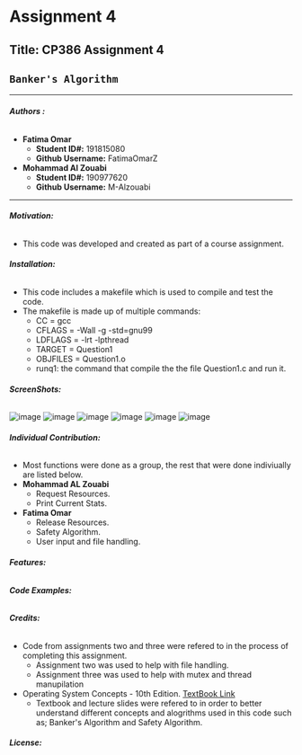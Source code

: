 # Assignment 4

## Title: CP386 Assignment 4 
## `Banker's Algorithm`

***********************************
 ###### ***Authors :***
  - **Fatima Omar** 
      - **Student ID#:** 191815080 
      - **Github Username:** FatimaOmarZ
  - **Mohammad Al Zouabi**
      - **Student ID#:** 190977620
      - **Github Username:** M-Alzouabi
***********************************
###### ***Motivation:***
  - This code was developed and created as part of a course assignment.


###### ***Installation:***
  - This code includes a makefile which is used to compile and test the code.
  - The makefile is made up of multiple commands:
      - CC = gcc
      - CFLAGS = -Wall -g -std=gnu99
      - LDFLAGS = -lrt -lpthread
      - TARGET = Question1  
      - OBJFILES = Question1.o 
      - runq1: the command that compile the the file Question1.c and run it.


###### ***ScreenShots:***
![image](https://user-images.githubusercontent.com/64826345/127723944-5cdddbed-e8f6-4b1e-834e-56c17933336c.png)
![image](https://user-images.githubusercontent.com/64826345/127723994-137051fe-bc49-45af-98bb-8240d212148e.png)
![image](https://user-images.githubusercontent.com/64826345/127724112-50c7b017-602b-401c-9d1b-a6aa39b77eb7.png)
![image](https://user-images.githubusercontent.com/64826345/127724365-833ff88f-51ca-4264-a9d0-8255d8b68abe.png)
![image](https://user-images.githubusercontent.com/64826345/127724388-dbaed650-19e9-4969-a8ba-ce02aea5d05d.png)
![image](https://user-images.githubusercontent.com/64826345/127724407-9a4521fc-35c9-4eeb-bd98-46ede0b1e9cc.png)

###### ***Individual Contribution:***
  - Most functions were done as a group, the rest that were done indiviually are listed below.
  - **Mohammad AL Zouabi**
     - Request Resources.
     - Print Current Stats.  
  - **Fatima Omar**
     - Release Resources.
     - Safety Algorithm.
     - User input and file handling.

###### ***Features:***


###### ***Code Examples:***


###### ***Credits:***
  - Code from assignments two and three were refered to in the process of completing this assignment.
     - Assignment two was used to help with file handling.
     - Assignment three was used to help with mutex and thread manupilation  
  - Operating System Concepts - 10th Edition. [TextBook Link](https://codex.cs.yale.edu/avi/os-book/OS10/index.html)
     - Textbook and lecture slides were refered to in order to better understand different concepts and alogrithms used in this code such as; Banker's Algorithm and Safety Algorithm.

###### ***License:***

